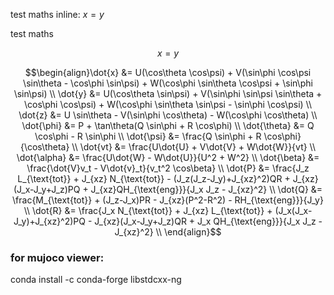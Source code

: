 
test maths inline: $x=y$

test maths

$$x=y$$

$$\begin{align}\dot{x} &= U(\cos\theta \cos\psi) + V(\sin\phi \cos\psi \sin\theta - \cos\phi \sin\psi) + W(\cos\phi \sin\theta \cos\psi + \sin\phi \sin\psi) \\ \dot{y} &= U(\cos\theta \sin\psi) + V(\sin\phi \sin\psi \sin\theta + \cos\phi \cos\psi) + W(\cos\phi \sin\theta \sin\psi - \sin\phi \cos\psi) \\ \dot{z} &= U \sin\theta - V(\sin\phi \cos\theta) - W(\cos\phi \cos\theta) \\ \dot{\phi} &= P + \tan\theta(Q \sin\phi + R \cos\phi) \\ \dot{\theta} &= Q \cos\phi - R \sin\phi \\ \dot{\psi} &= \frac{Q \sin\phi + R \cos\phi}{\cos\theta} \\ \dot{vt} &= \frac{U\dot{U} + V\dot{V} + W\dot{W}}{vt} \\ \dot{\alpha} &= \frac{U\dot{W} - W\dot{U}}{U^2 + W^2} \\ \dot{\beta} &= \frac{\dot{V}v_t - V\dot{v}_t}{v_t^2 \cos\beta} \\ \dot{P} &= \frac{J_z L_{\text{tot}} + J_{xz} N_{\text{tot}} - (J_z(J_z-J_y)+J_{xz}^2)QR + J_{xz}(J_x-J_y+J_z)PQ + J_{xz}QH_{\text{eng}}}{J_x J_z - J_{xz}^2} \\ \dot{Q} &= \frac{M_{\text{tot}} + (J_z-J_x)PR - J_{xz}(P^2-R^2) - RH_{\text{eng}}}{J_y} \\ \dot{R} &= \frac{J_x N_{\text{tot}} + J_{xz} L_{\text{tot}} + (J_x(J_x-J_y)+J_{xz}^2)PQ - J_{xz}(J_x-J_y+J_z)QR + J_x QH_{\text{eng}}}{J_x J_z - J_{xz}^2} \\ \end{align}$$


### for mujoco viewer:

conda install -c conda-forge libstdcxx-ng
